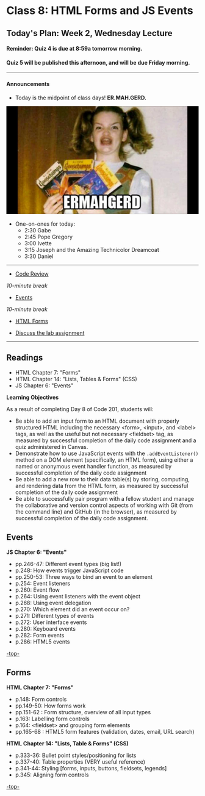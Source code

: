 # Class 8: HTML Forms and JS Events

<a id="top"></a>
## Today's Plan: Week 2, Wednesday Lecture

#### Reminder: Quiz 4 is due at 8:59a tomorrow morning.

#### Quiz 5 will be published this afternoon, and will be due Friday morning.

---

#### Announcements
- Today is the midpoint of class days! **ER.MAH.GERD.**

![ermahgerd.jpg](ermahgerd.jpg)

- One-on-ones for today:
  - 2:30 Gabe
  - 2:45 Pope Gregory
  - 3:00 Ivette
  - 3:15 Joseph and the Amazing Technicolor Dreamcoat
  - 3:30 Daniel

---

- [Code Review](#codereview)

*10-minute break*

- [Events](#events)

*10-minute break*

- [HTML Forms](#forms)

- [Discuss the lab assignment](#lab)

---

## Readings

- HTML Chapter 7: "Forms"
- HTML Chapter 14: "Lists, Tables & Forms" (CSS)
- JS Chapter 6: "Events"

**Learning Objectives**

As a result of completing Day 8 of Code 201, students will:

- Be able to add an input form to an HTML document with properly structured HTML including the necessary \<form>, \<input>, and \<label> tags, as well as the useful but not necessary \<fieldset> tag, as measured by successful completion of the daily code assignment and a quiz administered in Canvas.
- Demonstrate how to use JavaScript events with the `.addEventListener()` method on a DOM element (specifically, an HTML form), using either a named or anonymous event handler function, as measured by successful completion of the daily code assignment
- Be able to add a new row to their data table(s) by storing, computing, and rendering data from the HTML form, as measured by successful completion of the daily code assignment
- Be able to successfully pair program with a fellow student and manage the collaborative and version control aspects of working with Git (from the command line) and GitHub (in the browser), as measured by successful completion of the daily code assignment.

<a id="events"></a>
## Events

**JS Chapter 6: "Events"**

- pp.246-47: Different event types (big list!)
- p.248: How events trigger JavaScript code
- pp.250-53: Three ways to bind an event to an element
- p.254: Event listeners
- p.260: Event flow
- p.264: Using event listeners with the event object
- p.268: Using event delegation
- p.270: Which element did an event occur on?
- p.271: Different types of events
- p.272: User interface events
- p.280: Keyboard events
- p.282: Form events
- p.286: HTML5 events

[-top-](#top)

<a id="forms"></a>
## Forms

**HTML Chapter 7: "Forms"**

- p.148: Form controls
- pp.149-50: How forms work
- pp.151-62 : Form structure, overview of all input types
- p.163: Labelling form controls
- p.164: \<fieldset\> and grouping form elements
- pp.165-68 : HTML5 form features (validation, dates, email, URL search)

**HTML Chapter 14: "Lists, Table & Forms" (CSS)**

- p.333-36: Bullet point styles/positioning for lists
- p.337-40: Table properties (VERY useful reference)
- p.341-44: Styling [forms, inputs, buttons, fieldsets, legends]
- p.345: Aligning form controls

[-top-](#top)
